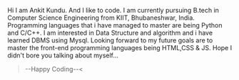 Hi I am Ankit Kundu.
And I like to code.
I am currently pursuing B.tech in Computer Science Engineering from KIIT, Bhubaneshwar, India.
Programming languages that i have managed to master are being Python and C/C++.
I am interested in Data Structure and algorithm and i have learned DBMS using Mysql.
Looking forward to my future goals are to master the front-end programming languages being HTML,CSS & JS.
Hope I didn't bore you talking about myself...
>--Happy Coding--<

<!---
Therealankitk/Therealankitk is a ✨ special ✨ repository because its `README.md` (this file) appears on your GitHub profile.
You can click the Preview link to take a look at your changes.
--->
